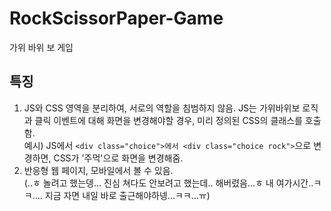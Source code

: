 # RockScissorPaper-Game
가위 바위 보 게임  
  
## 특징
1) JS와 CSS 영역을 분리하여, 서로의 역할을 침범하지 않음. JS는 가위바위보 로직과 클릭 이벤트에 대해 화면을 변경해야할 경우, 미리 정의된 CSS의 클래스를 호출함.  
   예시) JS에서 `<div class="choice">에서 <div class="choice rock">`으로 변경하면, CSS가 '주먹'으로 화면을 변경해줌.  
2) 반응형 웹 페이지, 모바일에서 볼 수 있음.  
   (..ㅎ 놀려고 했는뎅... 진심 쳐다도 안보려고 했는데.. 해버렸음...ㅎ 내 여가시간..ㅋㅋ.... 지금 자면 내일 바로 출근해야하넹...ㅋㅋ...ㅠ)  
